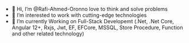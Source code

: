 - 👋 Hi, I’m @Rafi-Ahmed-Oronno love to think and solve problems
- 👀 I’m interested to work with cutting-edge technologies
- 🌱 I’m currently Working on Full-Stack Developemt  (.Net, .Net Core, Angular 12+, Rxjs, Jwt, EF, EFCore, MSSQL, Store Procedure, Function and other related technology)

<!---
Rafi-Ahmed-Oronno/Rafi-Ahmed-Oronno is a ✨ special ✨ repository because its `README.md` (this file) appears on your GitHub profile.
You can click the Preview link to take a look at your changes.
--->
